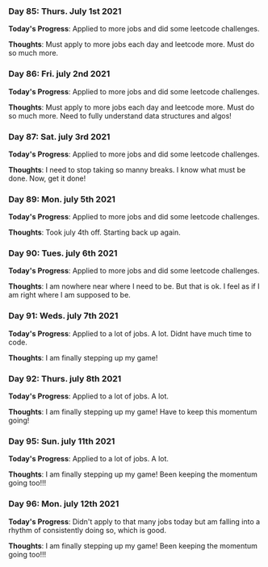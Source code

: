 ### Day 85: Thurs. July 1st 2021

**Today's Progress**: Applied to more jobs and did some leetcode challenges.

**Thoughts**: Must apply to more jobs each day and leetcode more. Must do so much more.

### Day 86: Fri. july 2nd 2021

**Today's Progress**: Applied to more jobs and did some leetcode challenges.

**Thoughts**: Must apply to more jobs each day and leetcode more. Must do so much more. Need to fully understand data structures and algos!

### Day 87: Sat. july 3rd 2021

**Today's Progress**: Applied to more jobs and did some leetcode challenges.

**Thoughts**: I need to stop taking so manny breaks. I know what must be done. Now, get it done!

### Day 89: Mon. july 5th 2021

**Today's Progress**: Applied to more jobs and did some leetcode challenges.

**Thoughts**: Took july 4th off. Starting back up again.

### Day 90: Tues. july 6th 2021

**Today's Progress**: Applied to more jobs and did some leetcode challenges.

**Thoughts**: I am nowhere near where I need to be. But that is ok. I feel as if I am right where I am supposed to be.

### Day 91: Weds. july 7th 2021

**Today's Progress**: Applied to a lot of jobs. A lot. Didnt have much time to code.

**Thoughts**: I am finally stepping up my game!

### Day 92: Thurs. july 8th 2021

**Today's Progress**: Applied to a lot of jobs. A lot. 

**Thoughts**: I am finally stepping up my game! Have to keep this momentum going!

### Day 95: Sun. july 11th 2021

**Today's Progress**: Applied to a lot of jobs. A lot. 

**Thoughts**: I am finally stepping up my game! Been keeping the momentum going too!!!

### Day 96: Mon. july 12th 2021

**Today's Progress**: Didn't apply to that many jobs today but am falling into a rhythm of consistently doing so, which is good.

**Thoughts**: I am finally stepping up my game! Been keeping the momentum going too!!!
